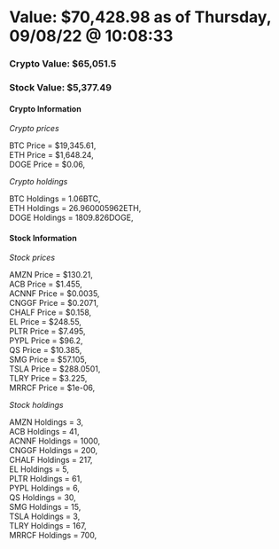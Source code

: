 # Value: $70,428.98 as of Thursday, 09/08/22 @ 10:08:33 

### Crypto Value: $65,051.5

### Stock Value: $5,377.49

#### Crypto Information 
*Crypto prices* 

BTC Price = $19,345.61,  
ETH Price = $1,648.24,  
DOGE Price = $0.06,  


*Crypto holdings* 

BTC Holdings = 1.06BTC,  
ETH Holdings = 26.960005962ETH,  
DOGE Holdings = 1809.826DOGE,  


#### Stock Information 

*Stock prices* 

AMZN Price = $130.21,  
ACB Price = $1.455,  
ACNNF Price = $0.0035,  
CNGGF Price = $0.2071,  
CHALF Price = $0.158,  
EL Price = $248.55,  
PLTR Price = $7.495,  
PYPL Price = $96.2,  
QS Price = $10.385,  
SMG Price = $57.105,  
TSLA Price = $288.0501,  
TLRY Price = $3.225,  
MRRCF Price = $1e-06,  


*Stock holdings* 

AMZN Holdings = 3,  
ACB Holdings = 41,  
ACNNF Holdings = 1000,  
CNGGF Holdings = 200,  
CHALF Holdings = 217,  
EL Holdings = 5,  
PLTR Holdings = 61,  
PYPL Holdings = 6,  
QS Holdings = 30,  
SMG Holdings = 15,  
TSLA Holdings = 3,  
TLRY Holdings = 167,  
MRRCF Holdings = 700,  


